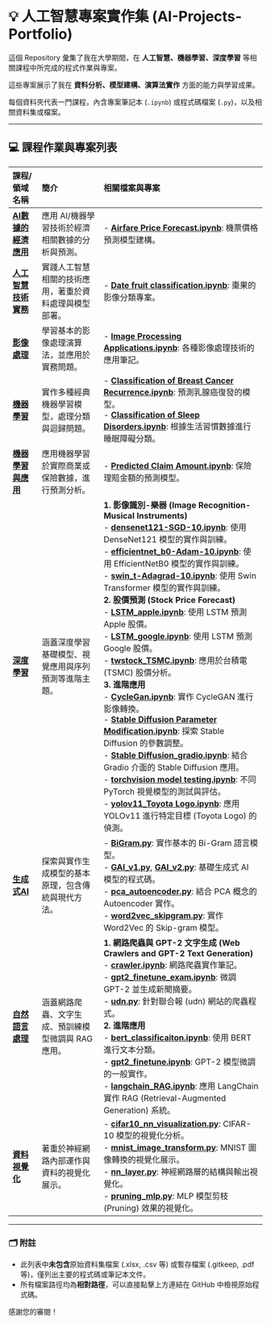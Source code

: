 # 💡 人工智慧專案實作集 (AI-Projects-Portfolio)

這個 Repository 彙集了我在大學期間，在 **人工智慧、機器學習、深度學習** 等相關課程中所完成的程式作業與專案。

這些專案展示了我在 **資料分析、模型建構、演算法實作** 方面的能力與學習成果。

每個資料夾代表一門課程，內含專案筆記本 (`.ipynb`) 或程式碼檔案 (`.py`)，以及相關資料集或檔案。

---

## 💻 課程作業與專案列表

| 課程/領域名稱 | 簡介 | 相關檔案與專案 |
| :--- | :--- | :--- |
| **[AI數據的經濟應用](AI數據的經濟應用)** | 應用 AI/機器學習技術於經濟相關數據的分析與預測。 | - **[Airfare Price Forecast.ipynb](AI數據的經濟應用/Airfare%20Price%20Forecast.ipynb)**: 機票價格預測模型建構。 |
| **[人工智慧技術實務](人工智慧技術實務)** | 實踐人工智慧相關的技術應用，著重於資料處理與模型部署。 | - **[Date fruit classification.ipynb](人工智慧技術實務/Date%20fruit%20classification.ipynb)**: 棗果的影像分類專案。 |
| **[影像處理](影像處理)** | 學習基本的影像處理演算法，並應用於實務問題。 | - **[Image Processing Applications.ipynb](影像處理/Image%20Processing%20Applications.ipynb)**: 各種影像處理技術的應用筆記。 |
| **[機器學習](機器學習)** | 實作多種經典機器學習模型，處理分類與迴歸問題。 | - **[Classification of Breast Cancer Recurrence.ipynb](機器學習/Classification%20of%20Breast%20Cancer%20Recurrence.ipynb)**: 預測乳腺癌復發的模型。 <br> - **[Classification of Sleep Disorders.ipynb](機器學習/Classification%20of%20Sleep%20Disorders.ipynb)**: 根據生活習慣數據進行睡眠障礙分類。 |
| **[機器學習與應用](機器學習與應用)** | 應用機器學習於實際商業或保險數據，進行預測分析。 | - **[Predicted Claim Amount.ipynb](機器學習與應用/Predicted%20Claim%20Amount.ipynb)**: 保險理賠金額的預測模型。 |
| **[深度學習](深度學習)** | 涵蓋深度學習基礎模型、視覺應用與序列預測等進階主題。 | **1. 影像識別-樂器 (Image Recognition-Musical Instruments)** <br> - **[densenet121-SGD-10.ipynb](深度學習/Image%20Recognition-Musical%20Instruments/densenet121-SGD-10.ipynb)**: 使用 DenseNet121 模型的實作與訓練。 <br> - **[efficientnet_b0-Adam-10.ipynb](深度學習/Image%20Recognition-Musical%20Instruments/efficientnet_b0-Adam-10.ipynb)**: 使用 EfficientNetB0 模型的實作與訓練。 <br> - **[swin_t-Adagrad-10.ipynb](深度學習/Image%20Recognition-Musical%20Instruments/swin_t-Adagrad-10.ipynb)**: 使用 Swin Transformer 模型的實作與訓練。 <br> **2. 股價預測 (Stock Price Forecast)** <br> - **[LSTM_apple.ipynb](深度學習/Stock%20Price%20Forecast/LSTM_apple.ipynb)**: 使用 LSTM 預測 Apple 股價。 <br> - **[LSTM_google.ipynb](深度學習/Stock%20Price%20Forecast/LSTM_google.ipynb)**: 使用 LSTM 預測 Google 股價。 <br> - **[twstock_TSMC.ipynb](深度學習/Stock%20Price%20Forecast/twstock_TSMC.ipynb)**: 應用於台積電 (TSMC) 股價分析。 <br> **3. 進階應用** <br> - **[CycleGan.ipynb](深度學習/CycleGan.ipynb)**: 實作 CycleGAN 進行影像轉換。 <br> - **[Stable Diffusion Parameter Modification.ipynb](深度學習/Stable%20Diffusion%20Parameter%20Modification.ipynb)**: 探索 Stable Diffusion 的參數調整。 <br> - **[Stable Diffusion_gradio.ipynb](深度學習/Stable%20Diffusion_gradio.ipynb)**: 結合 Gradio 介面的 Stable Diffusion 應用。 <br> - **[torchvision model testing.ipynb](深度學習/torchvision%20model%20testing.ipynb)**: 不同PyTorch 視覺模型的測試與評估。 <br> - **[yolov11_Toyota Logo.ipynb](深度學習/yolov11_Toyota%20Logo.ipynb)**: 應用 YOLOv11 進行特定目標 (Toyota Logo) 的偵測。 |
| **[生成式AI](生成式AI)** | 探索與實作生成模型的基本原理，包含傳統與現代方法。 | - **[BiGram.py](生成式AI/BiGram.py)**: 實作基本的 Bi-Gram 語言模型。 <br> - **[GAI_v1.py](生成式AI/GAI_v1.py)**, **[GAI_v2.py](生成式AI/GAI_v2.py)**: 基礎生成式 AI 模型的程式碼。 <br> - **[pca_autoencoder.py](生成式AI/pca_autoencoder.py)**: 結合 PCA 概念的 Autoencoder 實作。 <br> - **[word2vec_skipgram.py](生成式AI/word2vec_skipgram.py)**: 實作 Word2Vec 的 Skip-gram 模型。 |
| **[自然語言處理](自然語言處理)** | 涵蓋網路爬蟲、文字生成、預訓練模型微調與 RAG 應用。 | **1. 網路爬蟲與 GPT-2 文字生成 (Web Crawlers and GPT-2 Text Generation)** <br> - **[crawler.ipynb](自然語言處理/Web%20Crawlers%20and%20GPT-2%20Text%20Generation/crawler.ipynb)**: 網路爬蟲實作筆記。 <br> - **[gpt2_finetune_exam.ipynb](自然語言處理/Web%20Crawlers%20and%20GPT-2%20Text%20Generation/gpt2_finetune_exam.ipynb)**: 微調 GPT-2 並生成新聞摘要。 <br> - **[udn.py](自然語言處理/Web%20Crawlers%20and%20GPT-2%20Text%20Generation/udn.py)**: 針對聯合報 (udn) 網站的爬蟲程式。 <br> **2. 進階應用** <br> - **[bert_classificaiton.ipynb](自然語言處理/bert_classificaiton.ipynb)**: 使用 BERT 進行文本分類。 <br> - **[gpt2_finetune.ipynb](自然語言處理/gpt2_finetune.ipynb)**: GPT-2 模型微調的一般實作。 <br> - **[langchain_RAG.ipynb](自然語言處理/langchain_RAG.ipynb)**: 應用 LangChain 實作 RAG (Retrieval-Augmented Generation) 系統。 |
| **[資料視覺化](資料視覺化)** | 著重於神經網路內部運作與資料的視覺化展示。 | - **[cifar10_nn_visualization.py](資料視覺化/cifar10_nn_visualization.py)**: CIFAR-10 模型的視覺化分析。 <br> - **[mnist_image_transform.py](資料視覺化/mnist_image_transform.py)**: MNIST 圖像轉換的視覺化展示。 <br> - **[nn_layer.py](資料視覺化/nn_layer.py)**: 神經網路層的結構與輸出視覺化。 <br> - **[pruning_mlp.py](資料視覺化/pruning_mlp.py)**: MLP 模型剪枝 (Pruning) 效果的視覺化。 |

---

### 🗂️ 附註

* 此列表中**未包含**原始資料集檔案 (.xlsx, .csv 等) 或暫存檔案 (.gitkeep, .pdf 等)，僅列出主要的程式碼或筆記本文件。
* 所有檔案路徑均為**相對路徑**，可以直接點擊上方連結在 GitHub 中檢視原始程式碼。

感謝您的審閱！
